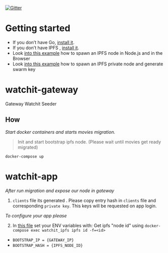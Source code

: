 [![Gitter](https://badges.gitter.im/watchit-app/community.svg)](https://gitter.im/watchit-app/community?utm_source=badge&utm_medium=badge&utm_campaign=pr-badge)

# Getting started
* If you don’t have Go, [install it](https://golang.org/doc/install).
* If you don’t have IPFS , [install it](https://github.com/ipfs/go-ipfs#install).
* Look [into this example](https://mrh.io/2018-01-24-pushing-limits-ipfs-orbitdb/) how to spawn an IPFS node in Node.js and in the Browser
* Look [into this example](https://mrh.io/ipfs-private-networks/) how to spawn an IPFS private node and generate swarm key



# watchit-gateway
Gateway Watchit Seeder

## How

*Start docker containers and starts movies migration.*
> Init and start bootstrap ipfs node. 
> (Please wait until movies get ready migrated)

`docker-compose up`

# watchit-app

*After run migration and expose our node in gateway*

1) `clients` file its generated . Please copy entry hash in `clients` file and corresponding `private key`. This keys will be requested on app login. 

*To configure your app please*

2) In [this file](https://github.com/ZorrillosDev/watchit-desktop/blob/master/public/lib/settings/orbit.js) set your ENV variables with: 
Get ipfs "node id" using `docker-compose exec watchit_ipfs ipfs id -f=<id>`
* `BOOTSTRAP_IP = {GATEWAY_IP} `
* `BOOTSTRAP_HASH = {IPFS_NODE_ID}`



